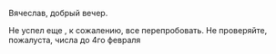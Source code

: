 Вячеслав, добрый вечер.

Не успел еще , к сожалению, все перепробовать.
Не проверяйте, пожалуста, числа до 4го февраля

